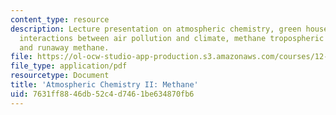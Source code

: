```yaml
---
content_type: resource
description: Lecture presentation on atmospheric chemistry, green house gases, methane,
  interactions between air pollution and climate, methane tropospheric chemistry,
  and runaway methane.
file: https://ol-ocw-studio-app-production.s3.amazonaws.com/courses/12-842-climate-physics-and-chemistry-fall-2008/7631ff8846db52c4d7461be634870fb6_part3_2.pdf
file_type: application/pdf
resourcetype: Document
title: 'Atmospheric Chemistry II: Methane'
uid: 7631ff88-46db-52c4-d746-1be634870fb6
---
```

